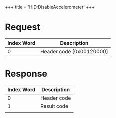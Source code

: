 +++
title = 'HID:DisableAccelerometer'
+++

# Request

| Index Word | Description                |
|------------|----------------------------|
| 0          | Header code \[0x00120000\] |

# Response

| Index Word | Description |
|------------|-------------|
| 0          | Header code |
| 1          | Result code |
|            |             |